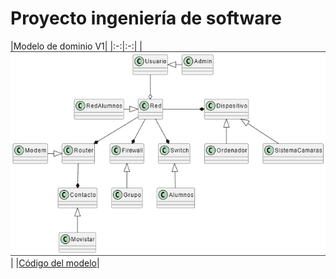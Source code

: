 # Proyecto ingeniería de software

|Modelo de dominio V1|
|:-:|:-:|
|![Imagen](proyectoV1.PNG)|
|[Código del modelo](proyectoV1.plantuml)|